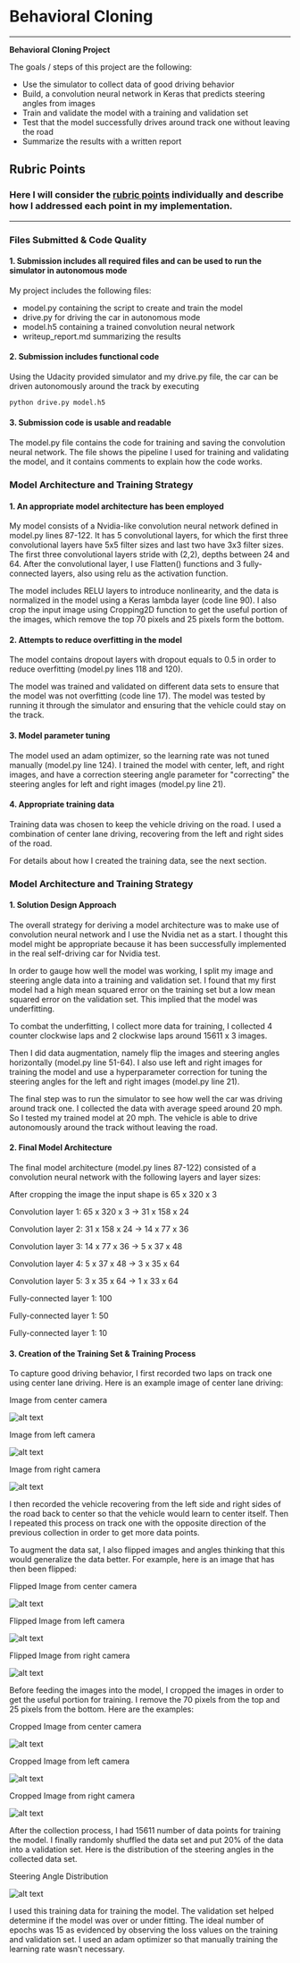 # **Behavioral Cloning** 

---

**Behavioral Cloning Project**

The goals / steps of this project are the following:
* Use the simulator to collect data of good driving behavior
* Build, a convolution neural network in Keras that predicts steering angles from images
* Train and validate the model with a training and validation set
* Test that the model successfully drives around track one without leaving the road
* Summarize the results with a written report


[//]: # (Image References)

[image1]: ./pictures/center.jpg "Center"
[image2]: ./pictures/left.jpg "Left"
[image3]: ./pictures/right.jpg "Right"
[image4]: ./pictures/center_crop.jpg "Center_Crop"
[image5]: ./pictures/left_crop.jpg "Left_Crop"
[image6]: ./pictures/right_crop.jpg "Right_Crop"
[image7]: ./pictures/center_flip.jpg "Center_Flip"
[image8]: ./pictures/left_flip.jpg "Left_Flip"
[image9]: ./pictures/right_flip.jpg "Right_Flip"
[image10]: ./pictures/steering_angle.jpg "Steering Angle"

## Rubric Points
### Here I will consider the [rubric points](https://review.udacity.com/#!/rubrics/432/view) individually and describe how I addressed each point in my implementation.  

---
### Files Submitted & Code Quality

#### 1. Submission includes all required files and can be used to run the simulator in autonomous mode

My project includes the following files:
* model.py containing the script to create and train the model
* drive.py for driving the car in autonomous mode
* model.h5 containing a trained convolution neural network 
* writeup\_report.md summarizing the results

#### 2. Submission includes functional code
Using the Udacity provided simulator and my drive.py file, the car can be driven autonomously around the track by executing 
```sh
python drive.py model.h5
```

#### 3. Submission code is usable and readable

The model.py file contains the code for training and saving the convolution neural network. The file shows the pipeline I used for training and validating the model, and it contains comments to explain how the code works.

### Model Architecture and Training Strategy

#### 1. An appropriate model architecture has been employed

My model consists of a Nvidia-like convolution neural network defined in model.py lines 87-122. It has 5 convolutional layers, for which the first three convolutional layers have 5x5 filter sizes and last two have 3x3 filter sizes. The first three convolutional layers stride with (2,2), depths between 24 and 64. After the convolutional layer, I use Flatten() functions and 3 fully-connected layers, also using relu as the activation function. 

The model includes RELU layers to introduce nonlinearity, and the data is normalized in the model using a Keras lambda layer (code line 90). I also crop the input image using Cropping2D function to get the useful portion of the images, which remove the top 70 pixels and 25 pixels form the bottom. 

#### 2. Attempts to reduce overfitting in the model

The model contains dropout layers with dropout equals to 0.5 in order to reduce overfitting (model.py lines 118 and 120). 

The model was trained and validated on different data sets to ensure that the model was not overfitting (code line 17). The model was tested by running it through the simulator and ensuring that the vehicle could stay on the track.

#### 3. Model parameter tuning

The model used an adam optimizer, so the learning rate was not tuned manually (model.py line 124). I trained the model with center, left, and right images, and have a correction steering angle parameter for "correcting" the steering angles for left and right images (model.py line 21). 

#### 4. Appropriate training data

Training data was chosen to keep the vehicle driving on the road. I used a combination of center lane driving, recovering from the left and right sides of the road.

For details about how I created the training data, see the next section. 

### Model Architecture and Training Strategy

#### 1. Solution Design Approach

The overall strategy for deriving a model architecture was to make use of convolution neural network and I use the Nvidia net as a start. I thought this model might be appropriate because it has been successfully implemented in the real self-driving car for Nvidia test. 

In order to gauge how well the model was working, I split my image and steering angle data into a training and validation set. I found that my first model had a high mean squared error on the training set but a low mean squared error on the validation set. This implied that the model was underfitting. 

To combat the underfitting, I collect more data for training, I collected 4 counter clockwise laps and 2 clockwise laps around 15611 x 3 images.

Then I did data augmentation, namely flip the images and steering angles horizontally (model.py line 51-64). I also use left and right images for training the model and use a hyperparameter correction for tuning the steering angles for the left and right images (model.py line 21).

The final step was to run the simulator to see how well the car was driving around track one. I collected the data with average speed around 20 mph. So I tested my trained model at 20 mph. The vehicle is able to drive autonomously around the track without leaving the road. 

#### 2. Final Model Architecture

The final model architecture (model.py lines 87-122) consisted of a convolution neural network with the following layers and layer sizes:

After cropping the image the input shape is 65 x 320 x 3

Convolution layer 1: 65 x 320 x 3 -> 31 x 158 x 24

Convolution layer 2: 31 x 158 x 24 -> 14 x 77 x 36

Convolution layer 3: 14 x 77 x 36  -> 5 x 37 x 48

Convolution layer 4: 5 x 37 x 48 -> 3 x 35 x 64

Convolution layer 5: 3 x 35 x 64 -> 1 x 33 x 64

Fully-connected layer 1: 100

Fully-connected layer 1: 50

Fully-connected layer 1: 10

#### 3. Creation of the Training Set & Training Process

To capture good driving behavior, I first recorded two laps on track one using center lane driving. Here is an example image of center lane driving:

Image from center camera

![alt text][image1]

Image from left camera

![alt text][image2]

Image from right camera

![alt text][image3]


I then recorded the vehicle recovering from the left side and right sides of the road back to center so that the vehicle would learn to center itself. Then I repeated this process on track one with the opposite direction of the previous collection in order to get more data points.

To augment the data sat, I also flipped images and angles thinking that this would generalize the data better. For example, here is an image that has then been flipped:

Flipped Image from center camera

![alt text][image7]

Flipped Image from left camera

![alt text][image8]

Flipped Image from right camera

![alt text][image9]


Before feeding the images into the model, I cropped the images in order to get the useful portion for training. I remove the 70 pixels from the top and 25 pixels from the bottom. Here are the examples:

Cropped Image from center camera

![alt text][image4]

Cropped Image from left camera

![alt text][image5]

Cropped Image from right camera

![alt text][image6]


After the collection process, I had 15611 number of data points for training the model. I finally randomly shuffled the data set and put 20% of the data into a validation set. Here is the distribution of the steering angles in the collected data set. 

Steering Angle Distribution

![alt text][image10]

I used this training data for training the model. The validation set helped determine if the model was over or under fitting. The ideal number of epochs was 15 as evidenced by observing the loss values on the training and validation set. I used an adam optimizer so that manually training the learning rate wasn't necessary.
